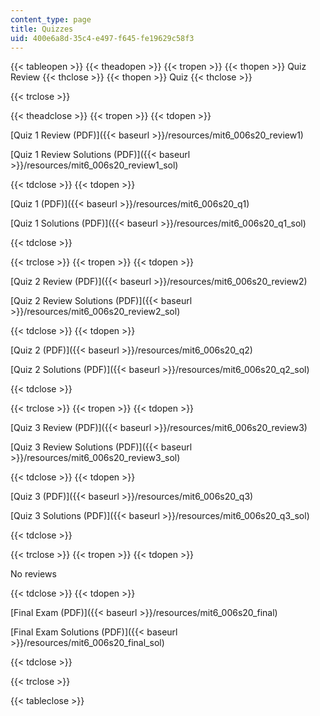 ```yaml
---
content_type: page
title: Quizzes
uid: 400e6a8d-35c4-e497-f645-fe19629c58f3
---
```


{{< tableopen >}}
{{< theadopen >}}
{{< tropen >}}
{{< thopen >}}
Quiz Review
{{< thclose >}}
{{< thopen >}}
Quiz
{{< thclose >}}

{{< trclose >}}

{{< theadclose >}}
{{< tropen >}}
{{< tdopen >}}


[Quiz 1 Review (PDF)]({{< baseurl >}}/resources/mit6_006s20_review1)

[Quiz 1 Review Solutions (PDF)]({{< baseurl >}}/resources/mit6_006s20_review1_sol)


{{< tdclose >}}
{{< tdopen >}}


[Quiz 1 (PDF)]({{< baseurl >}}/resources/mit6_006s20_q1)

[Quiz 1 Solutions (PDF)]({{< baseurl >}}/resources/mit6_006s20_q1_sol)


{{< tdclose >}}

{{< trclose >}}
{{< tropen >}}
{{< tdopen >}}


[Quiz 2 Review (PDF)]({{< baseurl >}}/resources/mit6_006s20_review2)

[Quiz 2 Review Solutions (PDF)]({{< baseurl >}}/resources/mit6_006s20_review2_sol)


{{< tdclose >}}
{{< tdopen >}}


[Quiz 2 (PDF)]({{< baseurl >}}/resources/mit6_006s20_q2)

[Quiz 2 Solutions (PDF)]({{< baseurl >}}/resources/mit6_006s20_q2_sol)


{{< tdclose >}}

{{< trclose >}}
{{< tropen >}}
{{< tdopen >}}


[Quiz 3 Review (PDF)]({{< baseurl >}}/resources/mit6_006s20_review3)

[Quiz 3 Review Solutions (PDF)]({{< baseurl >}}/resources/mit6_006s20_review3_sol)


{{< tdclose >}}
{{< tdopen >}}


[Quiz 3 (PDF)]({{< baseurl >}}/resources/mit6_006s20_q3)

[Quiz 3 Solutions (PDF)]({{< baseurl >}}/resources/mit6_006s20_q3_sol)


{{< tdclose >}}

{{< trclose >}}
{{< tropen >}}
{{< tdopen >}}


No reviews


{{< tdclose >}}
{{< tdopen >}}


[Final Exam (PDF)]({{< baseurl >}}/resources/mit6_006s20_final)

[Final Exam Solutions (PDF)]({{< baseurl >}}/resources/mit6_006s20_final_sol)


{{< tdclose >}}

{{< trclose >}}

{{< tableclose >}}